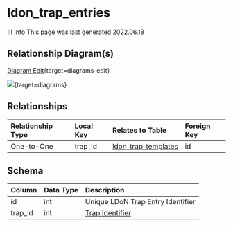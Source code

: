 # ldon_trap_entries

!!! info
	This page was last generated 2022.06.18

## Relationship Diagram(s)

[Diagram Edit](https://mermaid.live/edit#eyJjb2RlIjoiZXJEaWFncmFtXG4gICAgbGRvbl90cmFwX2VudHJpZXMge1xuICAgICAgICBpbnR1bnNpZ25lZCB0cmFwX2lkXG4gICAgfVxuICAgIGxkb25fdHJhcF90ZW1wbGF0ZXMge1xuICAgICAgICBpbnR1bnNpZ25lZCBpZFxuICAgICAgICBzbWFsbGludHVuc2lnbmVkIHNwZWxsX2lkXG4gICAgfVxuICAgIGxkb25fdHJhcF9lbnRyaWVzIHx8LS1veyBsZG9uX3RyYXBfdGVtcGxhdGVzIDogT25lLXRvLU9uZVxuXG4iLCJtZXJtYWlkIjp7InRoZW1lIjoiZGVmYXVsdCJ9LCJ1cGRhdGVFZGl0b3IiOnRydWUsImF1dG9TeW5jIjp0cnVlLCJ1cGRhdGVEaWFncmFtIjp0cnVlfQ==){target=diagrams-edit}

[![](https://mermaid.ink/img/eyJjb2RlIjoiZXJEaWFncmFtXG4gICAgbGRvbl90cmFwX2VudHJpZXMge1xuICAgICAgICBpbnR1bnNpZ25lZCB0cmFwX2lkXG4gICAgfVxuICAgIGxkb25fdHJhcF90ZW1wbGF0ZXMge1xuICAgICAgICBpbnR1bnNpZ25lZCBpZFxuICAgICAgICBzbWFsbGludHVuc2lnbmVkIHNwZWxsX2lkXG4gICAgfVxuICAgIGxkb25fdHJhcF9lbnRyaWVzIHx8LS1veyBsZG9uX3RyYXBfdGVtcGxhdGVzIDogT25lLXRvLU9uZVxuXG4iLCJtZXJtYWlkIjp7InRoZW1lIjoiZGVmYXVsdCJ9LCJ1cGRhdGVFZGl0b3IiOnRydWUsImF1dG9TeW5jIjp0cnVlLCJ1cGRhdGVEaWFncmFtIjp0cnVlfQ==)](https://mermaid.ink/img/eyJjb2RlIjoiZXJEaWFncmFtXG4gICAgbGRvbl90cmFwX2VudHJpZXMge1xuICAgICAgICBpbnR1bnNpZ25lZCB0cmFwX2lkXG4gICAgfVxuICAgIGxkb25fdHJhcF90ZW1wbGF0ZXMge1xuICAgICAgICBpbnR1bnNpZ25lZCBpZFxuICAgICAgICBzbWFsbGludHVuc2lnbmVkIHNwZWxsX2lkXG4gICAgfVxuICAgIGxkb25fdHJhcF9lbnRyaWVzIHx8LS1veyBsZG9uX3RyYXBfdGVtcGxhdGVzIDogT25lLXRvLU9uZVxuXG4iLCJtZXJtYWlkIjp7InRoZW1lIjoiZGVmYXVsdCJ9LCJ1cGRhdGVFZGl0b3IiOnRydWUsImF1dG9TeW5jIjp0cnVlLCJ1cGRhdGVEaWFncmFtIjp0cnVlfQ==){target=diagrams}


## Relationships

| Relationship Type | Local Key | Relates to Table | Foreign Key |
| :--- | :--- | :--- | :--- |
| One-to-One | trap_id | [ldon_trap_templates](../../schema/traps/ldon_trap_templates.md) | id |


## Schema

| Column | Data Type | Description |
| :--- | :--- | :--- |
| id | int | Unique LDoN Trap Entry Identifier |
| trap_id | int | [Trap Identifier](ldon_trap_templates.md) |

